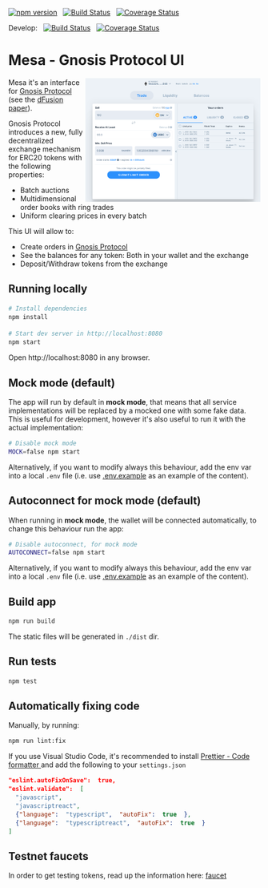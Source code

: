 [![npm version](https://img.shields.io/npm/v/@gnosis.pm/dex-react.svg?style=flat)](https://npmjs.org/package/@gnosis.pm/dex-react 'View this project on npm')
&nbsp;
[![Build Status](https://travis-ci.org/gnosis/dex-react.svg?branch=develop)](https://travis-ci.org/gnosis/dex-react)
&nbsp;
[![Coverage Status](https://coveralls.io/repos/github/gnosis/dex-react/badge.svg?branch=master)](https://coveralls.io/github/gnosis/dex-react?branch=master)

Develop:
&nbsp;
[![Build Status](https://travis-ci.org/gnosis/dex-react.svg?branch=develop)](https://travis-ci.org/gnosis/dex-react)
&nbsp;
[![Coverage Status](https://coveralls.io/repos/github/gnosis/dex-react/badge.svg?branch=develop)](https://coveralls.io/github/gnosis/dex-react?branch=develop)

# Mesa - Gnosis Protocol UI

<img align="right" width="350" src="./docs/screenshot.png">

Mesa it's an interface for [Gnosis Protocol](https://docs.gnosis.io/dfusion) (see the [dFusion paper](https://github.com/gnosis/dex-research/blob/master/dFusion/dfusion.v1.pdf)).

Gnosis Protocol introduces a new, fully decentralized exchange mechanism for ERC20 tokens with the following
properties:

- Batch auctions
- Multidimensional order books with ring trades
- Uniform clearing prices in every batch

This UI will allow to:

- Create orders in [Gnosis Protocol](https://docs.gnosis.io/dfusion)
- See the balances for any token: Both in your wallet and the exchange
- Deposit/Withdraw tokens from the exchange

## Running locally

```bash
# Install dependencies
npm install

# Start dev server in http://localhost:8080
npm start
```

Open http://localhost:8080 in any browser.

## Mock mode (default)

The app will run by default in **mock mode**, that means that all service implementations will be replaced by a mocked one with some fake data. This is useful for development, however it's also useful to run it with the actual implementation:

```bash
# Disable mock mode
MOCK=false npm start
```

Alternatively, if you want to modify always this behaviour, add the env var into a local `.env` file (i.e. use [.env.example](.env.example) as an example of the content).

## Autoconnect for mock mode (default)

When running in **mock mode**, the wallet will be connected automatically, to change this behaviour run the app:

```bash
# Disable autoconnect, for mock mode
AUTOCONNECT=false npm start
```

Alternatively, if you want to modify always this behaviour, add the env var into a local `.env` file (i.e. use [.env.example](.env.example) as an example of the content).

## Build app

```bash
npm run build
```

The static files will be generated in `./dist` dir.

## Run tests

```bash
npm test
```

## Automatically fixing code

Manually, by running:

```bash
npm run lint:fix
```

If you use Visual Studio Code, it's recommended to install [Prettier - Code formatter
](https://marketplace.visualstudio.com/items?itemName=esbenp.prettier-vscode) and add the following to your `settings.json`

```json
"eslint.autoFixOnSave":  true,
"eslint.validate":  [
  "javascript",
  "javascriptreact",
  {"language":  "typescript",  "autoFix":  true  },
  {"language":  "typescriptreact",  "autoFix":  true  }
]
```

## Testnet faucets

In order to get testing tokens, read up the information here:
[faucet](./docs/faucet-info.md)
